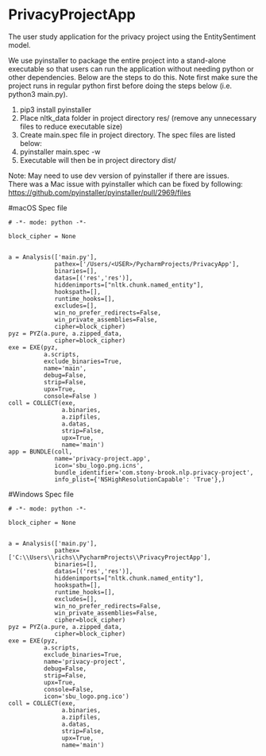 # PrivacyProjectApp
The user study application for the privacy project using the EntitySentiment model.

We use pyinstaller to package the entire project into a stand-alone executable so that users can run the application without needing python or other dependencies. Below are the steps to do this. Note first make sure the project runs in regular python first before doing the steps below (i.e. python3 main.py).

1. pip3 install pyinstaller
2. Place nltk_data folder in project directory res/ (remove any unnecessary files to reduce executable size)
3. Create main.spec file in project directory. The spec files are listed below:
4. pyinstaller main.spec -w
5. Executable will then be in project directory dist/

Note: 
May need to use dev version of pyinstaller if there are issues.\
There was a Mac issue with pyinstaller which can be fixed by following: https://github.com/pyinstaller/pyinstaller/pull/2969/files




#macOS Spec file
~~~~
# -*- mode: python -*-

block_cipher = None


a = Analysis(['main.py'],
             pathex=['/Users/<USER>/PycharmProjects/PrivacyApp'],
             binaries=[],
             datas=[('res','res')],
             hiddenimports=["nltk.chunk.named_entity"],
             hookspath=[],
             runtime_hooks=[],
             excludes=[],
             win_no_prefer_redirects=False,
             win_private_assemblies=False,
             cipher=block_cipher)
pyz = PYZ(a.pure, a.zipped_data,
             cipher=block_cipher)
exe = EXE(pyz,
          a.scripts,
          exclude_binaries=True,
          name='main',
          debug=False,
          strip=False,
          upx=True,
          console=False )
coll = COLLECT(exe,
               a.binaries,
               a.zipfiles,
               a.datas,
               strip=False,
               upx=True,
               name='main')
app = BUNDLE(coll,
             name='privacy-project.app',
             icon='sbu_logo.png.icns',
             bundle_identifier='com.stony-brook.nlp.privacy-project',
             info_plist={'NSHighResolutionCapable': 'True'},)
~~~~

#Windows Spec file
~~~~
# -*- mode: python -*-

block_cipher = None


a = Analysis(['main.py'],
             pathex=['C:\\Users\\richs\\PycharmProjects\\PrivacyProjectApp'],
             binaries=[],
             datas=[('res','res')],
             hiddenimports=["nltk.chunk.named_entity"],
             hookspath=[],
             runtime_hooks=[],
             excludes=[],
             win_no_prefer_redirects=False,
             win_private_assemblies=False,
             cipher=block_cipher)
pyz = PYZ(a.pure, a.zipped_data,
             cipher=block_cipher)
exe = EXE(pyz,
          a.scripts,
          exclude_binaries=True,
          name='privacy-project',
          debug=False,
          strip=False,
          upx=True,
          console=False,
          icon='sbu_logo.png.ico')
coll = COLLECT(exe,
               a.binaries,
               a.zipfiles,
               a.datas,
               strip=False,
               upx=True,
               name='main')
~~~~